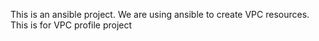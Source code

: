 This is an ansible project. We are using ansible to create VPC resources. This is for VPC profile project